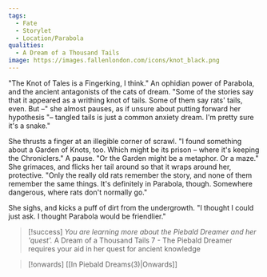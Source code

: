 ```yaml
---
tags:
  - Fate
  - Storylet
  - Location/Parabola
qualities:
  - A Dream of a Thousand Tails
image: https://images.fallenlondon.com/icons/knot_black.png
---
```

"The Knot of Tales is a Fingerking, I think." An ophidian power of Parabola, and the ancient antagonists of the cats of dream. "Some of the stories say that it appeared as a writhing knot of tails. Some of them say rats' tails, even. But –" she almost pauses, as if unsure about putting forward her hypothesis "– tangled tails is just a common anxiety dream. I'm pretty sure it's a snake."

She thrusts a finger at an illegible corner of scrawl. "I found something about a Garden of Knots, too. Which might be its prison – where it's keeping the Chroniclers." A pause. "Or the Garden might be a metaphor. Or a maze." She grimaces, and flicks her tail around so that it wraps around her, protective. "Only the really old rats remember the story, and none of them remember the same things. It's definitely in Parabola, though. Somewhere dangerous, where rats don't normally go."

She sighs, and kicks a puff of dirt from the undergrowth. "I thought I could just ask. I thought Parabola would be friendlier."


> [!success] *You are learning more about the Piebald Dreamer and her 'quest'.*
> A Dream of a Thousand Tails 7 - The Piebald Dreamer requires your aid in her quest for ancient knowledge


> [!onwards] [[In Piebald Dreams(3)|Onwards]]
